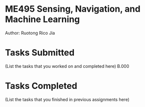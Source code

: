 # ME495 Sensing, Navigation, and Machine Learning
Author: Ruotong Rico Jia
# Tasks Submitted
(List the tasks that you worked on and completed here)
B.000
# Tasks Completed
(List the tasks that you finished in previous assignments here)

